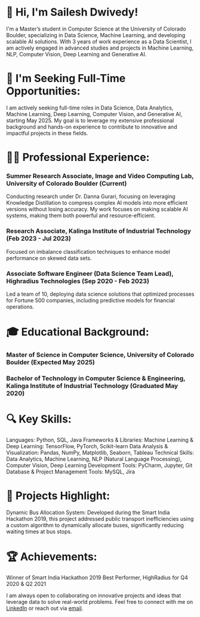 # 👋 Hi, I'm Sailesh Dwivedy!
I'm a Master’s student in Computer Science at the University of Colorado Boulder, specializing in Data Science, Machine Learning, and developing scalable AI solutions. With 3 years of work experience as a Data Scientist, I am actively engaged in advanced studies and projects in Machine Learning, NLP, Computer Vision, Deep Learning and Generative AI.
# 🌟 I'm Seeking Full-Time Opportunities:

I am actively seeking full-time roles in Data Science, Data Analytics, Machine Learning, Deep Learning, Computer Vision, and Generative AI, starting May 2025. My goal is to leverage my extensive professional background and hands-on experience to contribute to innovative and impactful projects in these fields.
# 👨‍💻 Professional Experience:

### Summer Research Associate, Image and Video Computing Lab, University of Colorado Boulder (Current)
Conducting research under Dr. Danna Gurari, focusing on leveraging Knowledge Distillation to compress complex AI models into more efficient versions without losing accuracy. My work focuses on making scalable AI systems, making them both powerful and resource-efficient.
### Research Associate, Kalinga Institute of Industrial Technology (Feb 2023 - Jul 2023)
Focused on imbalance classification techniques to enhance model performance on skewed data sets.
### Associate Software Engineer (Data Science Team Lead), Highradius Technologies (Sep 2020 - Feb 2023)
Led a team of 10, deploying data science solutions that optimized processes for Fortune 500 companies, including predictive models for financial operations.
# 🎓 Educational Background:

### Master of Science in Computer Science, University of Colorado Boulder (Expected May 2025)
### Bachelor of Technology in Computer Science & Engineering, Kalinga Institute of Industrial Technology (Graduated May 2020)
# 🔍 Key Skills:

Languages: Python, SQL, Java
Frameworks & Libraries:
Machine Learning & Deep Learning: TensorFlow, PyTorch, Scikit-learn
Data Analysis & Visualization: Pandas, NumPy, Matplotlib, Seaborn, Tableau
Technical Skills: Data Analytics, Machine Learning, NLP (Natural Language Processing), Computer Vision, Deep Learning
Development Tools: PyCharm, Jupyter, Git
Database & Project Management Tools: MySQL, Jira
# 🚀 Projects Highlight:

Dynamic Bus Allocation System: Developed during the Smart India Hackathon 2019, this project addressed public transport inefficiencies using a custom algorithm to dynamically allocate buses, significantly reducing waiting times at bus stops.
# 🏆 Achievements:

Winner of Smart India Hackathon 2019
Best Performer, HighRadius for Q4 2020 & Q2 2021

I am always open to collaborating on innovative projects and ideas that leverage data to solve real-world problems. Feel free to connect with me on [LinkedIn](https://www.linkedin.com/in/saileshdwivedy/) or reach out via [email](sailesh.dwivedy@colorado.edu).

